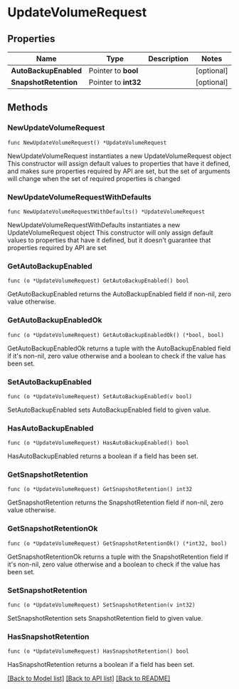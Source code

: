 # UpdateVolumeRequest

## Properties

Name | Type | Description | Notes
------------ | ------------- | ------------- | -------------
**AutoBackupEnabled** | Pointer to **bool** |  | [optional] 
**SnapshotRetention** | Pointer to **int32** |  | [optional] 

## Methods

### NewUpdateVolumeRequest

`func NewUpdateVolumeRequest() *UpdateVolumeRequest`

NewUpdateVolumeRequest instantiates a new UpdateVolumeRequest object
This constructor will assign default values to properties that have it defined,
and makes sure properties required by API are set, but the set of arguments
will change when the set of required properties is changed

### NewUpdateVolumeRequestWithDefaults

`func NewUpdateVolumeRequestWithDefaults() *UpdateVolumeRequest`

NewUpdateVolumeRequestWithDefaults instantiates a new UpdateVolumeRequest object
This constructor will only assign default values to properties that have it defined,
but it doesn't guarantee that properties required by API are set

### GetAutoBackupEnabled

`func (o *UpdateVolumeRequest) GetAutoBackupEnabled() bool`

GetAutoBackupEnabled returns the AutoBackupEnabled field if non-nil, zero value otherwise.

### GetAutoBackupEnabledOk

`func (o *UpdateVolumeRequest) GetAutoBackupEnabledOk() (*bool, bool)`

GetAutoBackupEnabledOk returns a tuple with the AutoBackupEnabled field if it's non-nil, zero value otherwise
and a boolean to check if the value has been set.

### SetAutoBackupEnabled

`func (o *UpdateVolumeRequest) SetAutoBackupEnabled(v bool)`

SetAutoBackupEnabled sets AutoBackupEnabled field to given value.

### HasAutoBackupEnabled

`func (o *UpdateVolumeRequest) HasAutoBackupEnabled() bool`

HasAutoBackupEnabled returns a boolean if a field has been set.

### GetSnapshotRetention

`func (o *UpdateVolumeRequest) GetSnapshotRetention() int32`

GetSnapshotRetention returns the SnapshotRetention field if non-nil, zero value otherwise.

### GetSnapshotRetentionOk

`func (o *UpdateVolumeRequest) GetSnapshotRetentionOk() (*int32, bool)`

GetSnapshotRetentionOk returns a tuple with the SnapshotRetention field if it's non-nil, zero value otherwise
and a boolean to check if the value has been set.

### SetSnapshotRetention

`func (o *UpdateVolumeRequest) SetSnapshotRetention(v int32)`

SetSnapshotRetention sets SnapshotRetention field to given value.

### HasSnapshotRetention

`func (o *UpdateVolumeRequest) HasSnapshotRetention() bool`

HasSnapshotRetention returns a boolean if a field has been set.


[[Back to Model list]](../README.md#documentation-for-models) [[Back to API list]](../README.md#documentation-for-api-endpoints) [[Back to README]](../README.md)


